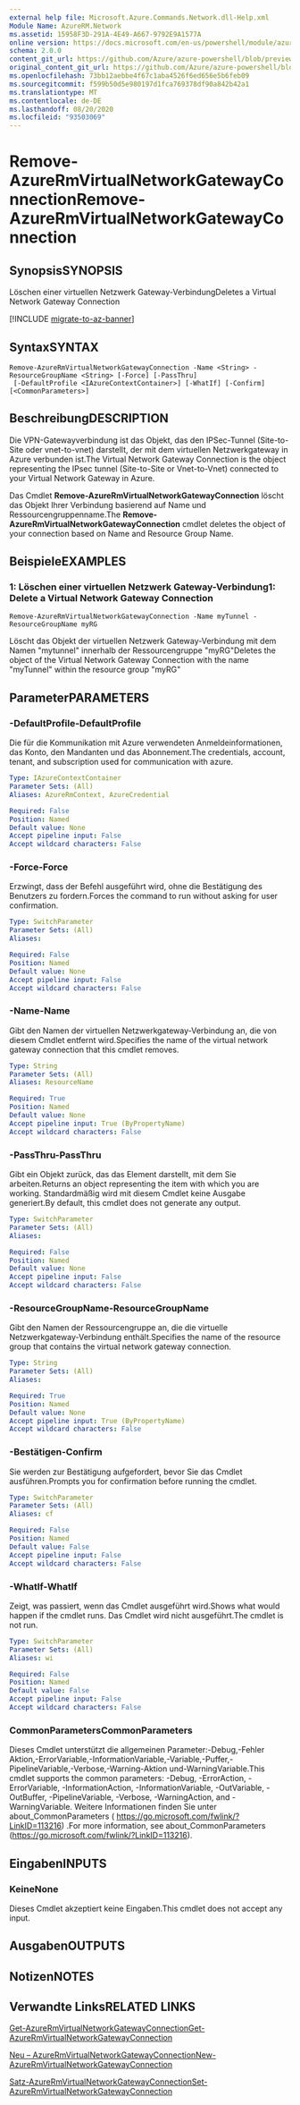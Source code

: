 ```yaml
---
external help file: Microsoft.Azure.Commands.Network.dll-Help.xml
Module Name: AzureRM.Network
ms.assetid: 15958F3D-291A-4E49-A667-9792E9A1577A
online version: https://docs.microsoft.com/en-us/powershell/module/azurerm.network/remove-azurermvirtualnetworkgatewayconnection
schema: 2.0.0
content_git_url: https://github.com/Azure/azure-powershell/blob/preview/src/ResourceManager/Network/Commands.Network/help/Remove-AzureRmVirtualNetworkGatewayConnection.md
original_content_git_url: https://github.com/Azure/azure-powershell/blob/preview/src/ResourceManager/Network/Commands.Network/help/Remove-AzureRmVirtualNetworkGatewayConnection.md
ms.openlocfilehash: 73bb12aebbe4f67c1aba4526f6ed656e5b6feb09
ms.sourcegitcommit: f599b50d5e980197d1fca769378df90a842b42a1
ms.translationtype: MT
ms.contentlocale: de-DE
ms.lasthandoff: 08/20/2020
ms.locfileid: "93503069"
---
```

# <span data-ttu-id="897cf-101">Remove-AzureRmVirtualNetworkGatewayConnection</span><span class="sxs-lookup"><span data-stu-id="897cf-101">Remove-AzureRmVirtualNetworkGatewayConnection</span></span>

## <span data-ttu-id="897cf-102">Synopsis</span><span class="sxs-lookup"><span data-stu-id="897cf-102">SYNOPSIS</span></span>
<span data-ttu-id="897cf-103">Löschen einer virtuellen Netzwerk Gateway-Verbindung</span><span class="sxs-lookup"><span data-stu-id="897cf-103">Deletes a Virtual Network Gateway Connection</span></span>

[!INCLUDE [migrate-to-az-banner](../../includes/migrate-to-az-banner.md)]

## <span data-ttu-id="897cf-104">Syntax</span><span class="sxs-lookup"><span data-stu-id="897cf-104">SYNTAX</span></span>

```
Remove-AzureRmVirtualNetworkGatewayConnection -Name <String> -ResourceGroupName <String> [-Force] [-PassThru]
 [-DefaultProfile <IAzureContextContainer>] [-WhatIf] [-Confirm] [<CommonParameters>]
```

## <span data-ttu-id="897cf-105">Beschreibung</span><span class="sxs-lookup"><span data-stu-id="897cf-105">DESCRIPTION</span></span>
<span data-ttu-id="897cf-106">Die VPN-Gatewayverbindung ist das Objekt, das den IPSec-Tunnel (Site-to-Site oder vnet-to-vnet) darstellt, der mit dem virtuellen Netzwerkgateway in Azure verbunden ist.</span><span class="sxs-lookup"><span data-stu-id="897cf-106">The Virtual Network Gateway Connection is the object representing the IPsec tunnel (Site-to-Site or Vnet-to-Vnet) connected to your Virtual Network Gateway in Azure.</span></span>

<span data-ttu-id="897cf-107">Das Cmdlet **Remove-AzureRmVirtualNetworkGatewayConnection** löscht das Objekt Ihrer Verbindung basierend auf Name und Ressourcengruppenname.</span><span class="sxs-lookup"><span data-stu-id="897cf-107">The **Remove-AzureRmVirtualNetworkGatewayConnection** cmdlet deletes the object of your connection based on Name and Resource Group Name.</span></span>

## <span data-ttu-id="897cf-108">Beispiele</span><span class="sxs-lookup"><span data-stu-id="897cf-108">EXAMPLES</span></span>

### <span data-ttu-id="897cf-109">1: Löschen einer virtuellen Netzwerk Gateway-Verbindung</span><span class="sxs-lookup"><span data-stu-id="897cf-109">1: Delete a Virtual Network Gateway Connection</span></span>
```
Remove-AzureRmVirtualNetworkGatewayConnection -Name myTunnel -ResourceGroupName myRG
```

<span data-ttu-id="897cf-110">Löscht das Objekt der virtuellen Netzwerk Gateway-Verbindung mit dem Namen "mytunnel" innerhalb der Ressourcengruppe "myRG"</span><span class="sxs-lookup"><span data-stu-id="897cf-110">Deletes the object of the Virtual Network Gateway Connection with the name "myTunnel" within the resource group "myRG"</span></span>

## <span data-ttu-id="897cf-111">Parameter</span><span class="sxs-lookup"><span data-stu-id="897cf-111">PARAMETERS</span></span>

### <span data-ttu-id="897cf-112">-DefaultProfile</span><span class="sxs-lookup"><span data-stu-id="897cf-112">-DefaultProfile</span></span>
<span data-ttu-id="897cf-113">Die für die Kommunikation mit Azure verwendeten Anmeldeinformationen, das Konto, den Mandanten und das Abonnement.</span><span class="sxs-lookup"><span data-stu-id="897cf-113">The credentials, account, tenant, and subscription used for communication with azure.</span></span>

```yaml
Type: IAzureContextContainer
Parameter Sets: (All)
Aliases: AzureRmContext, AzureCredential

Required: False
Position: Named
Default value: None
Accept pipeline input: False
Accept wildcard characters: False
```

### <span data-ttu-id="897cf-114">-Force</span><span class="sxs-lookup"><span data-stu-id="897cf-114">-Force</span></span>
<span data-ttu-id="897cf-115">Erzwingt, dass der Befehl ausgeführt wird, ohne die Bestätigung des Benutzers zu fordern.</span><span class="sxs-lookup"><span data-stu-id="897cf-115">Forces the command to run without asking for user confirmation.</span></span>

```yaml
Type: SwitchParameter
Parameter Sets: (All)
Aliases: 

Required: False
Position: Named
Default value: None
Accept pipeline input: False
Accept wildcard characters: False
```

### <span data-ttu-id="897cf-116">-Name</span><span class="sxs-lookup"><span data-stu-id="897cf-116">-Name</span></span>
<span data-ttu-id="897cf-117">Gibt den Namen der virtuellen Netzwerkgateway-Verbindung an, die von diesem Cmdlet entfernt wird.</span><span class="sxs-lookup"><span data-stu-id="897cf-117">Specifies the name of the virtual network gateway connection that this cmdlet removes.</span></span>

```yaml
Type: String
Parameter Sets: (All)
Aliases: ResourceName

Required: True
Position: Named
Default value: None
Accept pipeline input: True (ByPropertyName)
Accept wildcard characters: False
```

### <span data-ttu-id="897cf-118">-PassThru</span><span class="sxs-lookup"><span data-stu-id="897cf-118">-PassThru</span></span>
<span data-ttu-id="897cf-119">Gibt ein Objekt zurück, das das Element darstellt, mit dem Sie arbeiten.</span><span class="sxs-lookup"><span data-stu-id="897cf-119">Returns an object representing the item with which you are working.</span></span>
<span data-ttu-id="897cf-120">Standardmäßig wird mit diesem Cmdlet keine Ausgabe generiert.</span><span class="sxs-lookup"><span data-stu-id="897cf-120">By default, this cmdlet does not generate any output.</span></span>

```yaml
Type: SwitchParameter
Parameter Sets: (All)
Aliases: 

Required: False
Position: Named
Default value: None
Accept pipeline input: False
Accept wildcard characters: False
```

### <span data-ttu-id="897cf-121">-ResourceGroupName</span><span class="sxs-lookup"><span data-stu-id="897cf-121">-ResourceGroupName</span></span>
<span data-ttu-id="897cf-122">Gibt den Namen der Ressourcengruppe an, die die virtuelle Netzwerkgateway-Verbindung enthält.</span><span class="sxs-lookup"><span data-stu-id="897cf-122">Specifies the name of the resource group that contains the virtual network gateway connection.</span></span>

```yaml
Type: String
Parameter Sets: (All)
Aliases: 

Required: True
Position: Named
Default value: None
Accept pipeline input: True (ByPropertyName)
Accept wildcard characters: False
```

### <span data-ttu-id="897cf-123">-Bestätigen</span><span class="sxs-lookup"><span data-stu-id="897cf-123">-Confirm</span></span>
<span data-ttu-id="897cf-124">Sie werden zur Bestätigung aufgefordert, bevor Sie das Cmdlet ausführen.</span><span class="sxs-lookup"><span data-stu-id="897cf-124">Prompts you for confirmation before running the cmdlet.</span></span>

```yaml
Type: SwitchParameter
Parameter Sets: (All)
Aliases: cf

Required: False
Position: Named
Default value: False
Accept pipeline input: False
Accept wildcard characters: False
```

### <span data-ttu-id="897cf-125">-WhatIf</span><span class="sxs-lookup"><span data-stu-id="897cf-125">-WhatIf</span></span>
<span data-ttu-id="897cf-126">Zeigt, was passiert, wenn das Cmdlet ausgeführt wird.</span><span class="sxs-lookup"><span data-stu-id="897cf-126">Shows what would happen if the cmdlet runs.</span></span>
<span data-ttu-id="897cf-127">Das Cmdlet wird nicht ausgeführt.</span><span class="sxs-lookup"><span data-stu-id="897cf-127">The cmdlet is not run.</span></span>

```yaml
Type: SwitchParameter
Parameter Sets: (All)
Aliases: wi

Required: False
Position: Named
Default value: False
Accept pipeline input: False
Accept wildcard characters: False
```

### <span data-ttu-id="897cf-128">CommonParameters</span><span class="sxs-lookup"><span data-stu-id="897cf-128">CommonParameters</span></span>
<span data-ttu-id="897cf-129">Dieses Cmdlet unterstützt die allgemeinen Parameter:-Debug,-Fehler Aktion,-ErrorVariable,-InformationVariable,-Variable,-Puffer,-PipelineVariable,-Verbose,-Warning-Aktion und-WarningVariable.</span><span class="sxs-lookup"><span data-stu-id="897cf-129">This cmdlet supports the common parameters: -Debug, -ErrorAction, -ErrorVariable, -InformationAction, -InformationVariable, -OutVariable, -OutBuffer, -PipelineVariable, -Verbose, -WarningAction, and -WarningVariable.</span></span> <span data-ttu-id="897cf-130">Weitere Informationen finden Sie unter about_CommonParameters ( https://go.microsoft.com/fwlink/?LinkID=113216) .</span><span class="sxs-lookup"><span data-stu-id="897cf-130">For more information, see about_CommonParameters (https://go.microsoft.com/fwlink/?LinkID=113216).</span></span>

## <span data-ttu-id="897cf-131">Eingaben</span><span class="sxs-lookup"><span data-stu-id="897cf-131">INPUTS</span></span>

### <span data-ttu-id="897cf-132">Keine</span><span class="sxs-lookup"><span data-stu-id="897cf-132">None</span></span>
<span data-ttu-id="897cf-133">Dieses Cmdlet akzeptiert keine Eingaben.</span><span class="sxs-lookup"><span data-stu-id="897cf-133">This cmdlet does not accept any input.</span></span>

## <span data-ttu-id="897cf-134">Ausgaben</span><span class="sxs-lookup"><span data-stu-id="897cf-134">OUTPUTS</span></span>

## <span data-ttu-id="897cf-135">Notizen</span><span class="sxs-lookup"><span data-stu-id="897cf-135">NOTES</span></span>

## <span data-ttu-id="897cf-136">Verwandte Links</span><span class="sxs-lookup"><span data-stu-id="897cf-136">RELATED LINKS</span></span>

[<span data-ttu-id="897cf-137">Get-AzureRmVirtualNetworkGatewayConnection</span><span class="sxs-lookup"><span data-stu-id="897cf-137">Get-AzureRmVirtualNetworkGatewayConnection</span></span>](./Get-AzureRmVirtualNetworkGatewayConnection.md)

[<span data-ttu-id="897cf-138">Neu – AzureRmVirtualNetworkGatewayConnection</span><span class="sxs-lookup"><span data-stu-id="897cf-138">New-AzureRmVirtualNetworkGatewayConnection</span></span>](./New-AzureRmVirtualNetworkGatewayConnection.md)

[<span data-ttu-id="897cf-139">Satz-AzureRmVirtualNetworkGatewayConnection</span><span class="sxs-lookup"><span data-stu-id="897cf-139">Set-AzureRmVirtualNetworkGatewayConnection</span></span>](./Set-AzureRmVirtualNetworkGatewayConnection.md)



